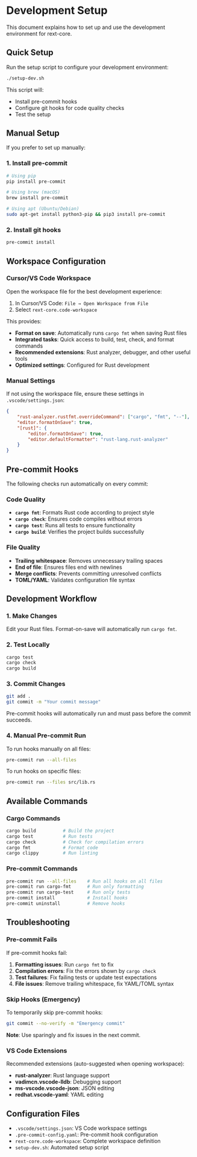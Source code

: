 # Development Setup

This document explains how to set up and use the development environment for rext-core.

## Quick Setup

Run the setup script to configure your development environment:

```bash
./setup-dev.sh
```

This script will:
- Install pre-commit hooks
- Configure git hooks for code quality checks
- Test the setup

## Manual Setup

If you prefer to set up manually:

### 1. Install pre-commit

```bash
# Using pip
pip install pre-commit

# Using brew (macOS)
brew install pre-commit

# Using apt (Ubuntu/Debian)
sudo apt-get install python3-pip && pip3 install pre-commit
```

### 2. Install git hooks

```bash
pre-commit install
```

## Workspace Configuration

### Cursor/VS Code Workspace

Open the workspace file for the best development experience:

1. In Cursor/VS Code: `File → Open Workspace from File`
2. Select `rext-core.code-workspace`

This provides:
- **Format on save**: Automatically runs `cargo fmt` when saving Rust files
- **Integrated tasks**: Quick access to build, test, check, and format commands
- **Recommended extensions**: Rust analyzer, debugger, and other useful tools
- **Optimized settings**: Configured for Rust development

### Manual Settings

If not using the workspace file, ensure these settings in `.vscode/settings.json`:

```json
{
    "rust-analyzer.rustfmt.overrideCommand": ["cargo", "fmt", "--"],
    "editor.formatOnSave": true,
    "[rust]": {
        "editor.formatOnSave": true,
        "editor.defaultFormatter": "rust-lang.rust-analyzer"
    }
}
```

## Pre-commit Hooks

The following checks run automatically on every commit:

### Code Quality
- **`cargo fmt`**: Formats Rust code according to project style
- **`cargo check`**: Ensures code compiles without errors
- **`cargo test`**: Runs all tests to ensure functionality
- **`cargo build`**: Verifies the project builds successfully

### File Quality
- **Trailing whitespace**: Removes unnecessary trailing spaces
- **End of file**: Ensures files end with newlines
- **Merge conflicts**: Prevents committing unresolved conflicts
- **TOML/YAML**: Validates configuration file syntax

## Development Workflow

### 1. Make Changes
Edit your Rust files. Format-on-save will automatically run `cargo fmt`.

### 2. Test Locally
```bash
cargo test
cargo check
cargo build
```

### 3. Commit Changes
```bash
git add .
git commit -m "Your commit message"
```

Pre-commit hooks will automatically run and must pass before the commit succeeds.

### 4. Manual Pre-commit Run
To run hooks manually on all files:
```bash
pre-commit run --all-files
```

To run hooks on specific files:
```bash
pre-commit run --files src/lib.rs
```

## Available Commands

### Cargo Commands
```bash
cargo build          # Build the project
cargo test           # Run tests
cargo check          # Check for compilation errors
cargo fmt            # Format code
cargo clippy         # Run linting
```

### Pre-commit Commands
```bash
pre-commit run --all-files    # Run all hooks on all files
pre-commit run cargo-fmt      # Run only formatting
pre-commit run cargo-test     # Run only tests
pre-commit install            # Install hooks
pre-commit uninstall          # Remove hooks
```

## Troubleshooting

### Pre-commit Fails
If pre-commit hooks fail:

1. **Formatting issues**: Run `cargo fmt` to fix
2. **Compilation errors**: Fix the errors shown by `cargo check`
3. **Test failures**: Fix failing tests or update test expectations
4. **File issues**: Remove trailing whitespace, fix YAML/TOML syntax

### Skip Hooks (Emergency)
To temporarily skip pre-commit hooks:
```bash
git commit --no-verify -m "Emergency commit"
```

**Note**: Use sparingly and fix issues in the next commit.

### VS Code Extensions

Recommended extensions (auto-suggested when opening workspace):
- **rust-analyzer**: Rust language support
- **vadimcn.vscode-lldb**: Debugging support
- **ms-vscode.vscode-json**: JSON editing
- **redhat.vscode-yaml**: YAML editing

## Configuration Files

- `.vscode/settings.json`: VS Code workspace settings
- `.pre-commit-config.yaml`: Pre-commit hook configuration
- `rext-core.code-workspace`: Complete workspace definition
- `setup-dev.sh`: Automated setup script

